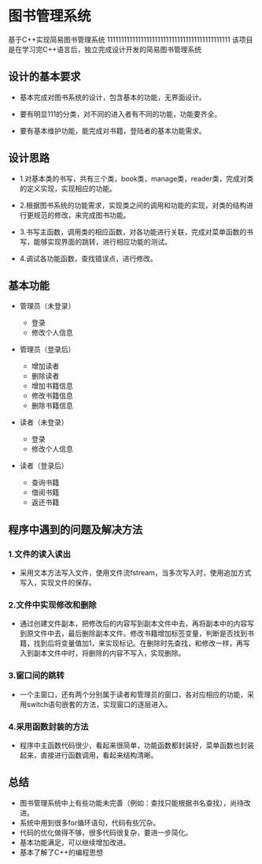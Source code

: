 # 图书管理系统
基于C++实现简易图书管理系统
11111111111111111111111111111111111111111111
该项目是在学习完C++语言后，独立完成设计开发的简易图书管理系统
## 设计的基本要求
* 基本完成对图书系统的设计，包含基本的功能，无界面设计。

* 要有明显111的分类，对不同的进入者有不同的功能，功能要齐全。

* 要有基本维护功能，能完成对书籍，登陆者的基本功能需求。

## 设计思路
* 1.对基本类的书写，共有三个类，book类，manage类，reader类，完成对类的定义实现，实现相应的功能。

* 2.根据图书系统的功能需求，实现类之间的调用和功能的实现，对类的结构进行更规范的修改，来完成图书功能。

* 3.书写主函数，调用类的相应函数，对各功能进行关联，完成对菜单函数的书写，能够实现界面的跳转，进行相应功能的测试。

* 4.调试各功能函数，查找错误点，进行修改。

## 基本功能
* 管理员（未登录）
  * 登录
  * 修改个人信息

* 管理员（登录后）
  * 增加读者
  * 删除读者
  * 增加书籍信息
  * 修改书籍信息
  * 删除书籍信息

* 读者（未登录）
  * 登录
  * 修改个人信息

* 读者（登录后）
  * 查询书籍
  * 借阅书籍
  * 返还书籍

## 程序中遇到的问题及解决方法
### 1.文件的读入读出
* 采用文本方法写入文件，使用文件流fstream，当多次写入时，使用追加方式写入，实现文件的保存。

### 2.文件中实现修改和删除
* 通过创建文件副本，把修改后的内容写到副本文件中去，再将副本中的内容写到原文件中去，最后删除副本文件。修改书籍增加标签变量，判断是否找到书籍，找到后将变量值加1，来实现标记。在删除时先查找，和修改一样，再写入到副本文件中时，将删除的内容不写入，实现删除。

### 3.窗口间的跳转
* 一个主窗口，还有两个分别属于读者和管理员的窗口，各对应相应的功能，采用switch语句嵌套的方法，实现窗口的逐层进入。

### 4.采用函数封装的方法
* 程序中主函数代码很少，看起来很简单，功能函数都封装好，菜单函数也封装起来，直接进行函数调用，看起来结构清晰。

## 总结
* 图书管理系统中上有些功能未完善（例如：查找只能根据书名查找），尚待改进。
* 系统中用到很多for循环语句，代码有些冗杂。
* 代码的优化做得不够，很多代码很复杂，要进一步简化。
* 基本功能满足，可以继续增加改进。
* 基本了解了C++的编程思想


